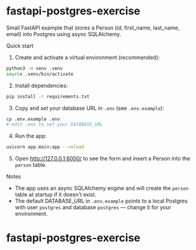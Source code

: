 # fastapi-postgres-exercise

Small FastAPI example that stores a Person (id, first_name, last_name, email) into Postgres using async SQLAlchemy.

Quick start

1. Create and activate a virtual environment (recommended):

```bash
python3 -m venv .venv
source .venv/bin/activate
```

2. Install dependencies:

```bash
pip install -r requirements.txt
```

3. Copy and set your database URL in `.env` (see `.env.example`):

```bash
cp .env.example .env
# edit .env to set your DATABASE_URL
```

4. Run the app:

```bash
uvicorn app.main:app --reload
```

5. Open http://127.0.0.1:8000/ to see the form and insert a Person into the `person` table.

Notes

- The app uses an async SQLAlchemy engine and will create the `person` table at startup if it doesn't exist.
- The default DATABASE_URL in `.env.example` points to a local Postgres with user `postgres` and database `postgres` — change it for your environment.
# fastapi-postgres-exercise
